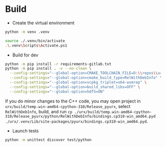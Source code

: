 # Build

  * Create the virtual environment

```bash
python -m venv .venv
```

```bash
source ./.venv/bin/activate
.\.venv\Scripts\Activate.ps1
```

  * Build for dev

```bash
python -m pip install -r requirements-gitlab.txt
python -m pip install . -v --no-clean \
  --config-settings="--global-option=CMAKE_TOOLCHAIN_FILE=D:\\repos\\urx\\vcpkg\\scripts\\buildsystems\\vcpkg.cmake" \
  --config-settings="--global-option=cmake_build_type=RelWithDebInfo" \
  --config-settings="--global-option=vcpkg_triplet=x64-wsmrep" \
  --config-settings="--global-option=build_shared_libs=OFF" \
  --config-settings="--global-option=hdf5=ON"
```

If you do minor changes to the C++ code, you may open project in `urx/build/temp.win-amd64-cpython-310/Release_pyurx`, select `RelWithDebInfo`, build, and run `cp ./urx/build/temp.win-amd64-cpython-310/Release_pyurx/python/RelWithDebInfo/bindings.cp310-win_amd64.pyd ./urx/.venv/Lib/site-packages/pyurx/bindings.cp310-win_amd64.pyd`.

  * Launch tests

```bash
python -m unittest discover test/python
```
